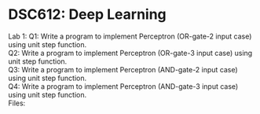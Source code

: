 # DSC612: Deep Learning

Lab 1:
Q1: Write a program to implement Perceptron (OR-gate-2 input case) using unit step function. <br>
Q2: Write a program to implement Perceptron (OR-gate-3 input case) using unit step function. <br>
Q3: Write a program to implement Perceptron (AND-gate-2 input case) using unit step function. <br>
Q4: Write a program to implement Perceptron (AND-gate-3 input case) using unit step function. <br>
Files:
